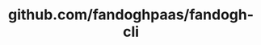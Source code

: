 ---
layout: post
title: github.com/fandoghpaas/fandogh-cli
categories: link
tags: [انگلیسی, برنامه‌نویسی]
---